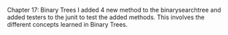 
Chapter 17: Binary Trees
I added 4 new method to the binarysearchtree and added testers to the junit to test the added methods. This involves the different concepts learned in Binary Trees.

